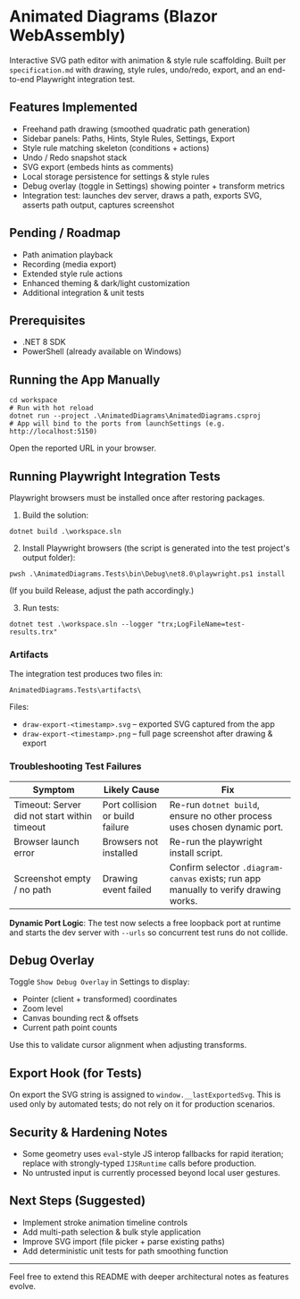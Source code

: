 # Animated Diagrams (Blazor WebAssembly)

Interactive SVG path editor with animation & style rule scaffolding. Built per `specification.md` with drawing, style rules, undo/redo, export, and an end-to-end Playwright integration test.

## Features Implemented
- Freehand path drawing (smoothed quadratic path generation)
- Sidebar panels: Paths, Hints, Style Rules, Settings, Export
- Style rule matching skeleton (conditions + actions)
- Undo / Redo snapshot stack
- SVG export (embeds hints as comments)
- Local storage persistence for settings & style rules
- Debug overlay (toggle in Settings) showing pointer + transform metrics
- Integration test: launches dev server, draws a path, exports SVG, asserts path output, captures screenshot

## Pending / Roadmap
- Path animation playback
- Recording (media export)
- Extended style rule actions
- Enhanced theming & dark/light customization
- Additional integration & unit tests

## Prerequisites
- .NET 8 SDK
- PowerShell (already available on Windows)

## Running the App Manually
```pwsh
cd workspace
# Run with hot reload
dotnet run --project .\AnimatedDiagrams\AnimatedDiagrams.csproj
# App will bind to the ports from launchSettings (e.g. http://localhost:5150)
```
Open the reported URL in your browser.

## Running Playwright Integration Tests
Playwright browsers must be installed once after restoring packages.

1. Build the solution:
```pwsh
dotnet build .\workspace.sln
```
2. Install Playwright browsers (the script is generated into the test project's output folder):
```pwsh
pwsh .\AnimatedDiagrams.Tests\bin\Debug\net8.0\playwright.ps1 install
```
(If you build Release, adjust the path accordingly.)

3. Run tests:
```pwsh
dotnet test .\workspace.sln --logger "trx;LogFileName=test-results.trx"
```

### Artifacts
The integration test produces two files in:
```
AnimatedDiagrams.Tests\artifacts\
```
Files:
- `draw-export-<timestamp>.svg` – exported SVG captured from the app
- `draw-export-<timestamp>.png` – full page screenshot after drawing & export

### Troubleshooting Test Failures
| Symptom | Likely Cause | Fix |
|---------|--------------|-----|
| Timeout: Server did not start within timeout | Port collision or build failure | Re-run `dotnet build`, ensure no other process uses chosen dynamic port. |
| Browser launch error | Browsers not installed | Re-run the playwright install script. |
| Screenshot empty / no path | Drawing event failed | Confirm selector `.diagram-canvas` exists; run app manually to verify drawing works. |

**Dynamic Port Logic**: The test now selects a free loopback port at runtime and starts the dev server with `--urls` so concurrent test runs do not collide.

## Debug Overlay
Toggle `Show Debug Overlay` in Settings to display:
- Pointer (client + transformed) coordinates
- Zoom level
- Canvas bounding rect & offsets
- Current path point counts

Use this to validate cursor alignment when adjusting transforms.

## Export Hook (for Tests)
On export the SVG string is assigned to `window.__lastExportedSvg`. This is used only by automated tests; do not rely on it for production scenarios.

## Security & Hardening Notes
- Some geometry uses `eval`-style JS interop fallbacks for rapid iteration; replace with strongly-typed `IJSRuntime` calls before production.
- No untrusted input is currently processed beyond local user gestures.

## Next Steps (Suggested)
- Implement stroke animation timeline controls
- Add multi-path selection & bulk style application
- Improve SVG import (file picker + parse existing paths)
- Add deterministic unit tests for path smoothing function

---
Feel free to extend this README with deeper architectural notes as features evolve.
